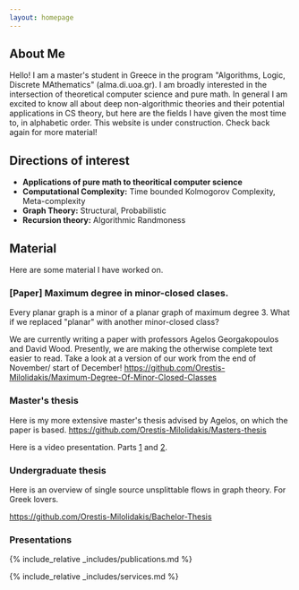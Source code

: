 ```yaml
---
layout: homepage
---
```


## About Me

Hello! I am a master's student in Greece in the program "Algorithms, Logic, Discrete MAthematics" (alma.di.uoa.gr). I am broadly interested in the intersection of theoretical computer science and pure math. In general I am excited to know all about deep non-algorithmic theories and their potential applications in CS theory, but here are the fields I have given the most time to, in alphabetic order. This website is under construction. Check back again for more material!

## Directions of interest

- **Applications of pure math to theoritical computer science** 
- **Computational Complexity:** Time bounded Kolmogorov Complexity, Meta-complexity
- **Graph Theory:** Structural, Probabilistic
- **Recursion theory:** Algorithmic Randmoness

## Material
Here are some material I have worked on.
### [Paper] Maximum degree in minor-closed clases.
Every planar graph is a minor of a planar graph of maximum degree 3. What if we replaced "planar" with another minor-closed class? 

We are currently writing a paper with professors Agelos Georgakopoulos and David Wood. Presently, we are making the otherwise complete text easier to read. Take a look at a version of our work from the end of November/ start of December!
https://github.com/Orestis-Milolidakis/Maximum-Degree-Of-Minor-Closed-Classes
### Master's thesis
Here is my more extensive master's thesis advised by Agelos, on which the paper is based.
https://github.com/Orestis-Milolidakis/Masters-thesis

Here is a video presentation. Parts [1](https://www.youtube.com/watch?v=0b9jxNKCgKs&t=180s) and [2](https://www.youtube.com/watch?v=W5fkjAzQ8ts).
### Undergraduate thesis
Here is an overview of single source unsplittable flows in graph theory. For Greek lovers.

https://github.com/Orestis-Milolidakis/Bachelor-Thesis

### Presentations

{% include_relative _includes/publications.md %}

{% include_relative _includes/services.md %}
